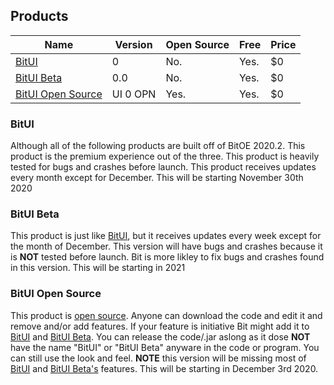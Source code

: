 ## Products

|Name             |Version |Open Source|Free|Price|
|-----------------|--------|-----------|----|-----|
|[BitUI](https://bitsoftwareco.github.io/Products#bitui)            |0       |No.        |Yes.|$0   |
|[BitUI Beta](https://bitsoftwareco.github.io/Products#bitui-beta)       |0.0     |No.        |Yes.|$0   |
|[BitUI Open Source](https://bitsoftwareco.github.io/Products#bitUI-open-source)|UI 0 OPN|Yes.       |Yes.|$0   |

### BitUI
Although all of the following products are built off of BitOE 2020.2. This product is the premium experience out of the three. This product is heavily tested for bugs and crashes before launch. This product receives updates every month except for December. This will be starting November 30th 2020

### BitUI Beta
This product is just like [BitUI](https://bitsoftwareco.github.io/Products#bitui), but it receives updates every week except for the month of December. This version will have bugs and crashes because it is **NOT** tested before launch. Bit is more likley to fix bugs and crashes found in this version. This will be starting in 2021

### BitUI Open Source
This product is [open source](https://opensource.org/). Anyone can download the code and edit it and remove and/or add features. If your feature is initiative Bit might add it to [BitUI](https://bitsoftwareco.github.io/Products#bitui) and [BitUI Beta](https://bitsoftwareco.github.io/Products#bitui-beta). You can release the code/.jar aslong as it dose **NOT** have the name "BitUI" or "BitUI Beta" anyware in the code or program. You can still use the look and feel. **NOTE** this version will be missing most of [BitUI](https://bitsoftwareco.github.io/Products#bitui) and [BitUI Beta's](https://bitsoftwareco.github.io/Products#bitui-beta) features. This will be starting in December 3rd 2020.
